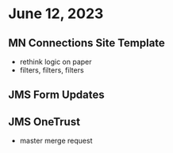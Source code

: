 # June 12, 2023

## MN Connections Site Template
- rethink logic on paper
- filters, filters, filters

## JMS Form Updates

## JMS OneTrust
- master merge request
